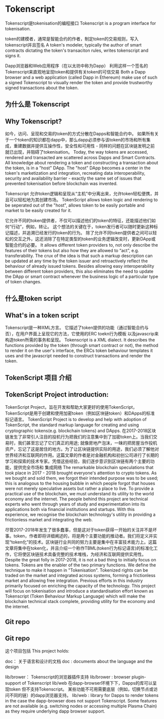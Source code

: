 # Tokenscript
Tokenscript是tokenisation的编程接口
Tokenscript is a program interface for tokenisation.

token的建模者，通常是智能合约的作者，制定token的交易规则，写入tokenscript并且签名
A token's modeler, typically the author of smart contracts dictating
the token's transaciton rules, writes tokenscript and signs it.

Dapp浏览器和Web应用程序（在以太坊中称为Dapp）
利用这样一个签名的Tokenscript来直观地呈现token和提供有关token的可信交易
Both a Dapp browser and a web application (called Dapp in Ethereum)
make use of such a signed Tokenscript to visually render the token and
provide trustworthy signed transactions about the token.

## 为什么是 Tokenscript
## Why Tokenscript?
如今，访问、呈现和交易的token的方式分散在Dapps和智能合约中。 如果所有关于一个token的知识都在dapp中，那么dapp必须参与该token的市场和所有集成，重建数据并提供互操作性，安全性和可用性 - 同样的问题在区块链发明之前就已出现，并阻碍了tokenisation。
Today, the way tokens are accessed, rendered and transacted are scattered across Dapps and Smart Contracts. All knowledge about rendering a token and constructing a transaction about the token, is in a "host" DApp. The "host" DApp becomes a center in the token's marketization and integration, recreating data interoperability, security and availability barrier - exactly the same set of issues that prevented tokenisation before blockchain was invented.

Tokenscript 允许token逻辑和呈现从“主机”中分离出来，允许token轻松便携，并且可以轻松地为其创建市场。
TokenScript allows token logic and rendering to be seperated out of the "host", allows token to be easily portable and market to be easily created for it.

它允许不同的token提供者，不仅可以描述他们的token的特征，还能描述他们如何“行动”，例如，转让。 这个想法的关键在于，token发行者可以随时更新这种标记描述，并追溯已经发行的token的行为。 除了允许不同token提供者之间可以轻松的交互之外，这还消除了在特定类型的token的业务逻辑改变时，更新DApp或智能合约的必要。
It allows different token providers to, not only describe the features of their tokens but also how they are allowed to “act”, e.g. transferability. The crux of the idea is that such a markup description can be updated at any time by the token issuer and retroactively reflect the behaviour of already issued tokens. Besides allowing easy interoperability between different token providers, this also eliminates the need to update the DApp or smart contract whenever the business logic of a particular type of token changes.

## 什么是token script
## What's in a token script

Tokenscript是一种XML方言。 它描述了token提供的功能（通过智能合约与否），在用户界面上呈现它的方法，它使用的ERC toekn行为模板 以及javascrip来构造token所需的事务和呈现。
Tokenscript is a XML dialect. It describes the functions provided by the token (through smart contract or not), the method to render it on the user's interface, the ERCs token behaviour templates it uses and the javascript needed to construct transactions and render the token.

## TokenScript 项目 介绍
## TokenScript Project introduction: 
TokenScript Project，旨在开发和帮助大家更好的使用TokenScript，TokenScript是用于创建和使用加密token（例如区块链token）和DApps的标准标记语言。
TokenScript Project is to develop and help with adoption of TokenScript, the standard markup language for creating and using cryptographic tokens(e.g. blockchain tokens) and DApps.
在2017-2018区块链发生了非常引人注目的投机行为把我们的注意集中到了加密token上。当我们交易时，我们甚至忘记了它们真正的用途; 就像房地产泡沫，一昧的把房屋当作投机资产，忘记了这是居住的地方。为了让区块链提供实际的用途，我们必须了解他对世界经济和互联网的作用。这篇文章的作者是对金融机构和初创公司进行了长期的学习和探索的技术专家。凭借这些经验，我们逐步意识到区块链有两个主要的功能，提供完全市场和 集成网络
The remarkable blockchain speculations that took place in 2017 - 2018 brought everyone's attention to crypto tokens. As we bought and sold them, we forgot their intended purpose was to be used; this is analogous to the housing bubble in which people forgot that houses were not merely speculative assets but rather a place to live. To provide a practical use of the blockchain, we must understand its utility to the world economy and the internet. The people behind this project are technical experts who went through years of study and experimentation into its applications both via financial institutions and startups. With this experience, we recognise the blockchain technology's utility in providing a frictionless market and integrating the web.

尽管2017-2018年发生了很多蠢事，但是这对于token获得一开始的关注并不是坏事。token，作者即将详细阐述的，将是两个主要功能的推动者。我们将定义并实现“token化”的技术。区块链行业共同的努力主要是集中在丰富技术能力上。这篇文章将集中在token化，并且介绍一个称作TBML(token行为标记语言)的标准化工作，它将使区块链技术具备完整的技术堆栈，为经济和互联网提供实用性。
Despite the great folly in 2017-2018, it is not a bad thing to initially focus on tokens. Tokens are the enabler of the two primary functions. We define the technique to make it happen in "Tokenisation". Tokenized rights can be traded on the market and integrated across systems, forming a frictionless market and allowing free integration. Previous efforts in this industry primarily focused on enriching the capacity of the technology. This project will focus on tokenisation and introduce a standardisation effort known as Tokenscript (Token Behaviour Markup Language) which will make the blockchain technical stack complete, providing utility for the economy and the internet.

## Git repo 
## Git repo

这个项目包括
This project holds:

doc：
关于语言和设计的文档
doc
:   documents about the language and the design

lib/brower：
Tokenscript的浏览器插件支持
lib/brower
:   browser plugin-support of Tokenscript
lib/web
在dapp-browser环境下下，Dapps的库可以呈现token
但不支持Tokenscript。 某些功能不可用需要底层（例如，切换节点或访问不同的链）的dapp浏览器支持。
lib/web : library for Dapps to render tokens in the case the dapp-browser does not support Tokenscript. Some features are not available (e.g. switching nodes or accessing multiple Plasma Chain) as they require underlying dapp browser support.


